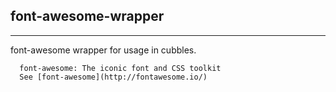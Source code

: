 ## font-awesome-wrapper

<hr/>
font-awesome wrapper for usage in cubbles.

      font-awesome: The iconic font and CSS toolkit
      See [font-awesome](http://fontawesome.io/)
